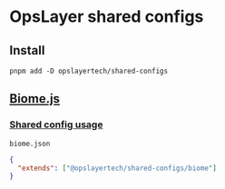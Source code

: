 # OpsLayer shared configs

## Install

```shell
pnpm add -D opslayertech/shared-configs
```
## [Biome.js](https://biomejs.dev/)
### [Shared config usage](https://biomejs.dev/guides/configure-biome/#share-a-configuration-file)

`biome.json`
```json
{
  "extends": ["@opslayertech/shared-configs/biome"]
}
```
